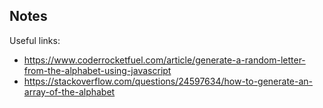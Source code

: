 ## Notes

Useful links: 
* https://www.coderrocketfuel.com/article/generate-a-random-letter-from-the-alphabet-using-javascript
* https://stackoverflow.com/questions/24597634/how-to-generate-an-array-of-the-alphabet